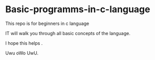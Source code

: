 # Basic-programms-in-c-language

This repo is for beginners in c language 

IT will walk you through all basic concepts of the language.

I hope this helps . 

Uwu oWo UwU.
